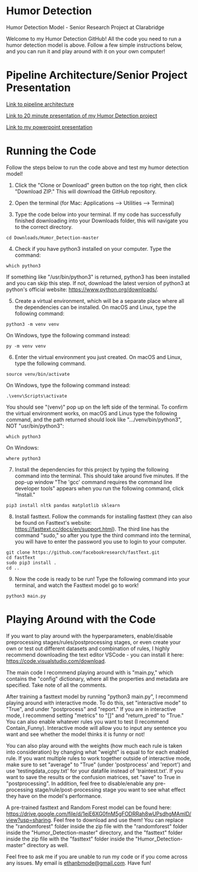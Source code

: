 # Humor Detection

Humor Detection Model - Senior Research Project at Clarabridge

Welcome to my Humor Detection GitHub! All the code you need to run a humor detection model is above. Follow a few simple instructions below, and you can run it and play around with it on your own computer!


# Pipeline Architecture/Senior Project Presentation

[Link to pipeline architecture](https://docs.google.com/presentation/d/1ovGGWBDW6Nw_IOQBciTxk3PVscZcIRLUf1f7ZEpDcZk/edit?usp=sharing)

[Link to 20 minute presentation of my Humor Detection project](https://www.youtube.com/watch?v=eiJ8as6wXRE)

[Link to my powerpoint presentation](https://docs.google.com/presentation/d/1HfwDTGgdVPj8wd_e3G8CPgZqNBk8H3Hlw95FfidmcT0/edit?usp=sharing)


# Running the Code

Follow the steps below to run the code above and test my humor detection model!
 
1. Click the "Clone or Download" green button on the top right, then click "Download ZIP." This will download the GitHub repository.

2. Open the terminal (for Mac: Applications --> Utilities --> Terminal)

3. Type the code below into your terminal. If my code has successfully finished downloading into your Downloads folder, this will navigate you to the correct directory.
```
cd Downloads/Humor_Detection-master
```

4. Check if you have python3 installed on your computer. Type the command:
```
which python3
```
   If something like "/usr/bin/python3" is returned, python3 has been installed and you can skip this step. If not, download the latest version of python3 at python's official website: https://www.python.org/downloads/.

5. Create a virtual environment, which will be a separate place where all the dependencies can be installed. On macOS and Linux, type the following command:
```
python3 -m venv venv
```
  On Windows, type the following command instead:
```
py -m venv venv
```

6. Enter the virtual environment you just created. On macOS and Linux, type the following command.
```
source venv/bin/activate
```
   On Windows, type the following command instead: 
```
.\venv\Scripts\activate
```
You should see "(venv)" pop up on the left side of the terminal. To confirm the virtual environment works, on macOS and Linus type the following command, and the path returned should look like ".../venv/bin/python3", NOT "usr/bin/python3":
```
which python3
```
   On Windows:
```
where python3
```

7. Install the dependencies for this project by typing the following command into the terminal. This should take around five minutes. If the pop-up window "The 'gcc' command requires the command line developer tools" appears when you run the following command, click "Install."
```
pip3 install nltk pandas matplotlib sklearn
```

8. Install fasttext. Follow the commands for installing fasttext (they can also be found on Fasttext's website: https://fasttext.cc/docs/en/support.html). The third line has the command "sudo," so after you type the third command into the terminal, you will have to enter the password you use to login to your computer.
```
git clone https://github.com/facebookresearch/fastText.git
cd fastText
sudo pip3 install .
cd ..
```

9. Now the code is ready to be run! Type the following command into your terminal, and watch the Fasttext model go to work!
```
python3 main.py
```

# Playing Around with the Code

If you want to play around with the hyperparameters, enable/disable preprocessing stages/rules/postprocessing stages, or even create your own or test out different datasets and combination of rules, I highly recommend downloading the text editor VSCode - you can install it here: https://code.visualstudio.com/download.

The main code I recommend playing around with is "main.py," which contains the "config" dictionary, where all the properties and metadata are specified. Take note of all the comments. 

After training a fasttext model by running "python3 main.py", I recommend playing around with interactive mode. To do this, set "interactive mode" to "True", and under "postprocess" and "report." If you are in interactive mode, I recommend setting "metrics" to "[]" and "return_pred" to "True." You can also enable whatever rules you want to test (I recommend Contain_Funny). Interactive mode will allow you to input any sentence you want and see whether the model thinks it is funny or not!

You can also play around with the weights (how much each rule is taken into consideration) by changing what "weight" is equal to for each enabled rule. If you want multiple rules to work together outside of interactive mode, make sure to set "average" to "True" (under 'postprocess' and 'report') and use 'testingdata_copy.txt' for your datafile instead of 'traintest.txt'. If you want to save the results or the confusion matrices, set "save" to True in "postprocessing". In addition, feel free to disable/enable any pre-processing stage/rule/post-processing stage you want to see what effect they have on the model's performance.

A pre-trained fasttext and Random Forest model can be found here: https://drive.google.com/file/d/1ejE6XG0fnM5gFODRRah8wUPsdhgMAmID/view?usp=sharing. Feel free to download and use them! You can replace the "randomforest" folder inside the zip file with the "randomforest" folder inside the "Humor_Detection-master" directory, and the "fasttext" folder inside the zip file with the "fasttext" folder inside the "Humor_Detection-master" directory as well.

Feel free to ask me if you are unable to run my code or if you come across any issues. My email is ethanbmode@gmail.com. Have fun!
